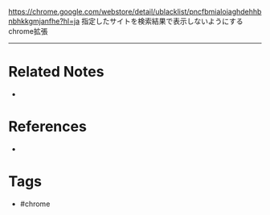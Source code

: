 https://chrome.google.com/webstore/detail/ublacklist/pncfbmialoiaghdehhbnbhkkgmjanfhe?hl=ja
指定したサイトを検索結果で表示しないようにするchrome拡張

---
# Related Notes
- 

# References
- 

# Tags
- #chrome 